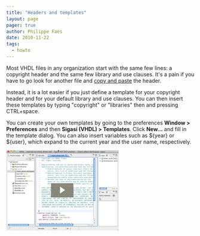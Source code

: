 ```yaml
---
title: "Headers and templates"
layout: page 
pager: true
author: Philippe Faes
date: 2010-11-22
tags: 
  - howto
---
```


Most VHDL files in any organization start with the same few lines: a copyright header and the same few library and use clauses. It's a pain if you have to go look for another file and <a href="http://en.wikipedia.org/wiki/Copy_and_paste_programming">copy and paste</a> the header. 

Instead, it is a lot easier if you just define a template for your copyright header and for your default library and use clauses. You can then insert these templates by typing "copyright" or "libraries" then and pressing CTRL+space.

You can create your own templates by going to the preferences <strong>Window > Preferences</strong> and then <strong>Sigasi (VHDL) > Templates</strong>. Click <strong>New...</strong> and fill in the template dialog. You can also insert variables such as ${year} or ${user}, which expand to the current year and the user name, respectively.

[![see it in action](images/headers_video.jpg)](http://embed.wistia.com/deliveries/f829b8b480be953bdd65abb7e953e950632e7865/file.mp4)
